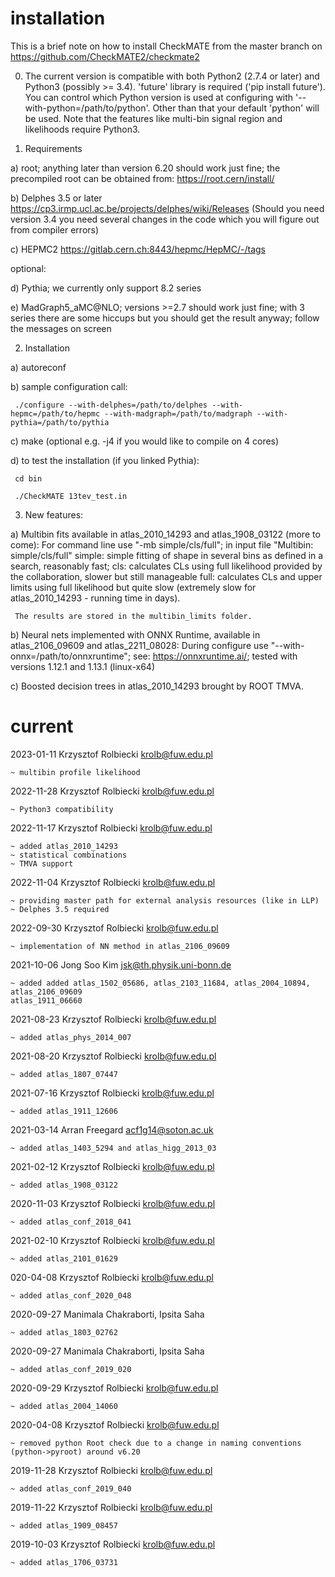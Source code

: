 # installation

This is a brief note on how to install CheckMATE from the master branch on https://github.com/CheckMATE2/checkmate2

0) The current version is compatible with both Python2 (2.7.4 or later) and Python3 (possibly >= 3.4). 'future' library is required ('pip install future'). You can control which Python version is used at configuring with '--with-python=/path/to/python'. Other than that your default 'python' will be used. Note that the features like multi-bin signal region and likelihoods require Python3. 


1) Requirements

  a) root; anything later than version 6.20 should work just fine; the precompiled root can be obtained from:
     https://root.cern/install/
  
  b) Delphes 3.5 or later
     https://cp3.irmp.ucl.ac.be/projects/delphes/wiki/Releases
     (Should you need version 3.4 you need several changes in the code which you will figure out from compiler errors)
  
  c) HEPMC2
     https://gitlab.cern.ch:8443/hepmc/HepMC/-/tags
  
  optional:
  
  d) Pythia; we currently only support 8.2 series
  
  e) MadGraph5_aMC@NLO; versions >=2.7 should work just fine; 
     with 3 series there are some hiccups but you should get the result anyway; follow the messages on screen 
     
     
2) Installation
  
  a) autoreconf
  
  b) sample configuration call:
  
     ./configure --with-delphes=/path/to/delphes --with-hepmc=/path/to/hepmc --with-madgraph=/path/to/madgraph --with-pythia=/path/to/pythia
  
  c) make
     (optional e.g. -j4 if you would like to compile on 4 cores)
  
  d) to test the installation (if you linked Pythia):

     cd bin

     ./CheckMATE 13tev_test.in
     
3) New features:

  a) Multibin fits available in atlas_2010_14293 and atlas_1908_03122 (more to come):
     For command line use "-mb simple/cls/full"; in input file "Multibin: simple/cls/full"
     simple: simple fitting of shape in several bins as defined in a search, reasonably fast;
     cls: calculates CLs using full likelihood provided by the collaboration, slower but still manageable
     full: calculates CLs and upper limits using full likelihood but quite slow (extremely slow for atlas_2010_14293 - running time in days).
     
     The results are stored in the multibin_limits folder.
     
  b) Neural nets implemented with ONNX Runtime, available in atlas_2106_09609 and atlas_2211_08028:
     During configure use "--with-onnx=/path/to/onnxruntime"; see: https://onnxruntime.ai/; tested with versions 1.12.1 and 1.13.1 (linux-x64)
     
  c) Boosted decision trees in atlas_2010_14293 brought by ROOT TMVA.
     

# current

2023-01-11   Krzysztof Rolbiecki <krolb@fuw.edu.pl>

    ~ multibin profile likelihood

2022-11-28   Krzysztof Rolbiecki <krolb@fuw.edu.pl>

    ~ Python3 compatibility

2022-11-17   Krzysztof Rolbiecki <krolb@fuw.edu.pl>

    ~ added atlas_2010_14293
    ~ statistical combinations
    ~ TMVA support

2022-11-04   Krzysztof Rolbiecki <krolb@fuw.edu.pl>

    ~ providing master path for external analysis resources (like in LLP)
    ~ Delphes 3.5 required

2022-09-30   Krzysztof Rolbiecki <krolb@fuw.edu.pl>

    ~ implementation of NN method in atlas_2106_09609

2021-10-06   Jong Soo Kim <jsk@th.physik.uni-bonn.de>
        
    ~ added added atlas_1502_05686, atlas_2103_11684, atlas_2004_10894, atlas_2106_09609
	atlas_1911_06660

2021-08-23   Krzysztof Rolbiecki <krolb@fuw.edu.pl>
        
    ~ added atlas_phys_2014_007

2021-08-20   Krzysztof Rolbiecki <krolb@fuw.edu.pl>
        
    ~ added atlas_1807_07447

2021-07-16   Krzysztof Rolbiecki <krolb@fuw.edu.pl>
        
    ~ added atlas_1911_12606

2021-03-14   Arran Freegard <acf1g14@soton.ac.uk>
        
    ~ added atlas_1403_5294 and atlas_higg_2013_03

2021-02-12   Krzysztof Rolbiecki <krolb@fuw.edu.pl>
        
    ~ added atlas_1908_03122

2020-11-03   Krzysztof Rolbiecki <krolb@fuw.edu.pl>
        
    ~ added atlas_conf_2018_041

2021-02-10   Krzysztof Rolbiecki <krolb@fuw.edu.pl>
        
    ~ added atlas_2101_01629
    
020-04-08   Krzysztof Rolbiecki <krolb@fuw.edu.pl>

    ~ added atlas_conf_2020_048

2020-09-27   Manimala Chakraborti, Ipsita Saha

    ~ added atlas_1803_02762

2020-09-27   Manimala Chakraborti, Ipsita Saha

    ~ added atlas_conf_2019_020

2020-09-29   Krzysztof Rolbiecki <krolb@fuw.edu.pl>
        
    ~ added atlas_2004_14060

2020-04-08   Krzysztof Rolbiecki <krolb@fuw.edu.pl>

    ~ removed python Root check due to a change in naming conventions (python->pyroot) around v6.20 

2019-11-28   Krzysztof Rolbiecki <krolb@fuw.edu.pl>
        
    ~ added atlas_conf_2019_040

2019-11-22   Krzysztof Rolbiecki <krolb@fuw.edu.pl>
        
    ~ added atlas_1909_08457

2019-10-03   Krzysztof Rolbiecki <krolb@fuw.edu.pl>
        
    ~ added atlas_1706_03731
